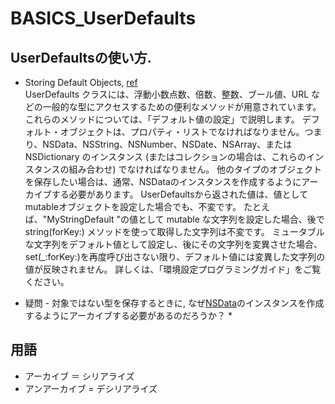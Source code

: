 # BASICS_UserDefaults

## UserDefaultsの使い方.

* Storing Default Objects, [ref](https://developer.apple.com/documentation/foundation/userdefaults)  
UserDefaults クラスには、浮動小数点数、倍数、整数、ブール値、URL などの一般的な型にアクセスするための便利なメソッドが用意されています。 これらのメソッドについては、「デフォルト値の設定」で説明します。 デフォルト・オブジェクトは、プロパティ・リストでなければなりません。つまり、NSData、NSString、NSNumber、NSDate、NSArray、または NSDictionary のインスタンス (またはコレクションの場合は、これらのインスタンスの組み合わせ) でなければなりません。 他のタイプのオブジェクトを保存したい場合は、通常、NSDataのインスタンスを作成するようにアーカイブする必要があります。 UserDefaultsから返された値は、値としてmutableオブジェクトを設定した場合でも、不変です。 たとえば、"MyStringDefault "の値として mutable な文字列を設定した場合、後で string(forKey:) メソッドを使って取得した文字列は不変です。 ミュータブルな文字列をデフォルト値として設定し、後にその文字列を変異させた場合、set(_:forKey:)を再度呼び出さない限り、デフォルト値には変異した文字列の値が反映されません。 詳しくは、「環境設定プログラミングガイド」をご覧ください。

* 疑問 - 対象ではない型を保存するときに, なぜ[NSData](https://developer.apple.com/documentation/foundation/nsdate)のインスタンスを作成するようにアーカイブする必要があるのだろうか？
   *  


## 用語
* アーカイブ ＝ シリアライズ
* アンアーカイブ = デシリアライズ
